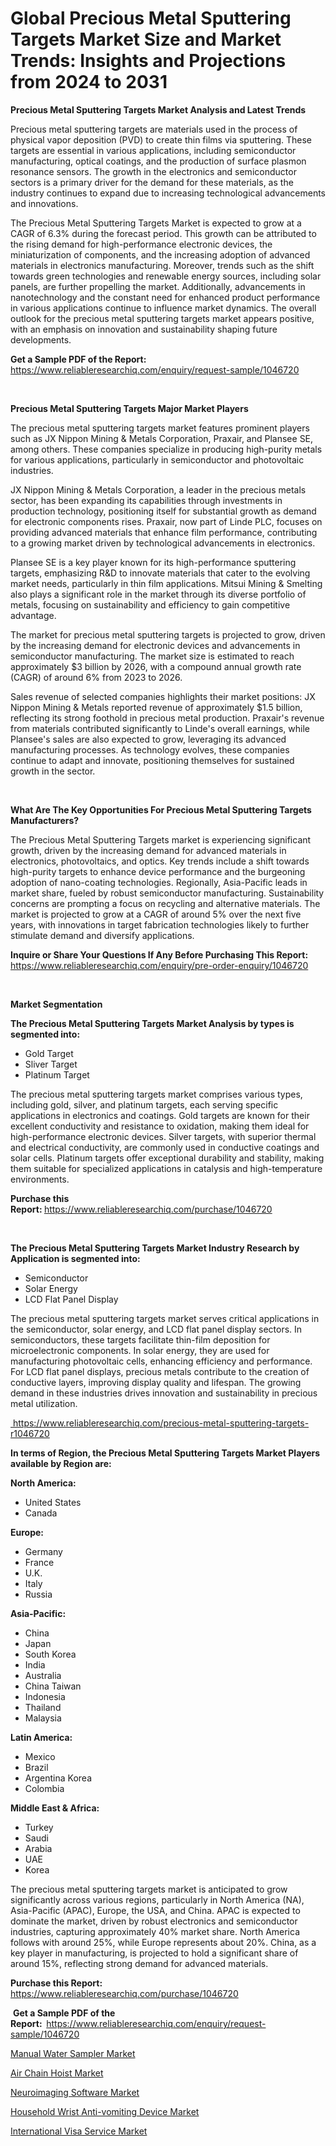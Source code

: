 <p><h1>Global Precious Metal Sputtering Targets Market Size and Market Trends: Insights and Projections from 2024 to 2031</h1></p><p><strong>Precious Metal Sputtering Targets Market Analysis and Latest Trends</strong></p>
<p><p>Precious metal sputtering targets are materials used in the process of physical vapor deposition (PVD) to create thin films via sputtering. These targets are essential in various applications, including semiconductor manufacturing, optical coatings, and the production of surface plasmon resonance sensors. The growth in the electronics and semiconductor sectors is a primary driver for the demand for these materials, as the industry continues to expand due to increasing technological advancements and innovations.</p><p>The Precious Metal Sputtering Targets Market is expected to grow at a CAGR of 6.3% during the forecast period. This growth can be attributed to the rising demand for high-performance electronic devices, the miniaturization of components, and the increasing adoption of advanced materials in electronics manufacturing. Moreover, trends such as the shift towards green technologies and renewable energy sources, including solar panels, are further propelling the market. Additionally, advancements in nanotechnology and the constant need for enhanced product performance in various applications continue to influence market dynamics. The overall outlook for the precious metal sputtering targets market appears positive, with an emphasis on innovation and sustainability shaping future developments.</p></p>
<p><strong>Get a Sample PDF of the Report:&nbsp;</strong> <a href="https://www.reliableresearchiq.com/enquiry/request-sample/1046720?utm_campaign=1123&utm_medium=2&utm_source=Github&utm_content=ia&utm_term=06122024&utm_id=precious-metal-sputtering-targets">https://www.reliableresearchiq.com/enquiry/request-sample/1046720</a></p>
<p>&nbsp;</p>
<p><strong>Precious Metal Sputtering Targets Major Market Players</strong></p>
<p><p>The precious metal sputtering targets market features prominent players such as JX Nippon Mining & Metals Corporation, Praxair, and Plansee SE, among others. These companies specialize in producing high-purity metals for various applications, particularly in semiconductor and photovoltaic industries. </p><p>JX Nippon Mining & Metals Corporation, a leader in the precious metals sector, has been expanding its capabilities through investments in production technology, positioning itself for substantial growth as demand for electronic components rises. Praxair, now part of Linde PLC, focuses on providing advanced materials that enhance film performance, contributing to a growing market driven by technological advancements in electronics.</p><p>Plansee SE is a key player known for its high-performance sputtering targets, emphasizing R&D to innovate materials that cater to the evolving market needs, particularly in thin film applications. Mitsui Mining & Smelting also plays a significant role in the market through its diverse portfolio of metals, focusing on sustainability and efficiency to gain competitive advantage.</p><p>The market for precious metal sputtering targets is projected to grow, driven by the increasing demand for electronic devices and advancements in semiconductor manufacturing. The market size is estimated to reach approximately $3 billion by 2026, with a compound annual growth rate (CAGR) of around 6% from 2023 to 2026.</p><p>Sales revenue of selected companies highlights their market positions: JX Nippon Mining & Metals reported revenue of approximately $1.5 billion, reflecting its strong foothold in precious metal production. Praxair's revenue from materials contributed significantly to Linde's overall earnings, while Plansee's sales are also expected to grow, leveraging its advanced manufacturing processes. As technology evolves, these companies continue to adapt and innovate, positioning themselves for sustained growth in the sector.</p></p>
<p>&nbsp;</p>
<p><strong>What Are The Key Opportunities For Precious Metal Sputtering Targets Manufacturers?</strong></p>
<p><p>The Precious Metal Sputtering Targets market is experiencing significant growth, driven by the increasing demand for advanced materials in electronics, photovoltaics, and optics. Key trends include a shift towards high-purity targets to enhance device performance and the burgeoning adoption of nano-coating technologies. Regionally, Asia-Pacific leads in market share, fueled by robust semiconductor manufacturing. Sustainability concerns are prompting a focus on recycling and alternative materials. The market is projected to grow at a CAGR of around 5% over the next five years, with innovations in target fabrication technologies likely to further stimulate demand and diversify applications.</p></p>
<p><strong>Inquire or Share Your Questions If Any Before Purchasing This Report:</strong> <a href="https://www.reliableresearchiq.com/enquiry/pre-order-enquiry/1046720?utm_campaign=1123&utm_medium=2&utm_source=Github&utm_content=ia&utm_term=06122024&utm_id=precious-metal-sputtering-targets">https://www.reliableresearchiq.com/enquiry/pre-order-enquiry/1046720</a></p>
<p>&nbsp;</p>
<p><strong>Market Segmentation</strong></p>
<p><strong>The Precious Metal Sputtering Targets Market Analysis by types is segmented into:</strong></p>
<p><ul><li>Gold Target</li><li>Sliver Target</li><li>Platinum Target</li></ul></p>
<p><p>The precious metal sputtering targets market comprises various types, including gold, silver, and platinum targets, each serving specific applications in electronics and coatings. Gold targets are known for their excellent conductivity and resistance to oxidation, making them ideal for high-performance electronic devices. Silver targets, with superior thermal and electrical conductivity, are commonly used in conductive coatings and solar cells. Platinum targets offer exceptional durability and stability, making them suitable for specialized applications in catalysis and high-temperature environments.</p></p>
<p><strong>Purchase this Report:&nbsp;</strong><a href="https://www.reliableresearchiq.com/purchase/1046720?utm_campaign=1123&utm_medium=2&utm_source=Github&utm_content=ia&utm_term=06122024&utm_id=precious-metal-sputtering-targets">https://www.reliableresearchiq.com/purchase/1046720</a></p>
<p>&nbsp;</p>
<p><strong>The Precious Metal Sputtering Targets Market Industry Research by Application is segmented into:</strong></p>
<p><ul><li>Semiconductor</li><li>Solar Energy</li><li>LCD Flat Panel Display</li></ul></p>
<p><p>The precious metal sputtering targets market serves critical applications in the semiconductor, solar energy, and LCD flat panel display sectors. In semiconductors, these targets facilitate thin-film deposition for microelectronic components. In solar energy, they are used for manufacturing photovoltaic cells, enhancing efficiency and performance. For LCD flat panel displays, precious metals contribute to the creation of conductive layers, improving display quality and lifespan. The growing demand in these industries drives innovation and sustainability in precious metal utilization.</p></p>
<p><a href="https://www.reliableresearchiq.com/precious-metal-sputtering-targets-r1046720?utm_campaign=1123&utm_medium=2&utm_source=Github&utm_content=ia&utm_term=06122024&utm_id=precious-metal-sputtering-targets">&nbsp;https://www.reliableresearchiq.com/precious-metal-sputtering-targets-r1046720</a></p>
<p><strong>In terms of Region, the Precious Metal Sputtering Targets Market Players available by Region are:</strong></p>
<p>
    <p> <strong> North America: </strong>
        <ul>
            <li>United States</li>
            <li>Canada</li>
        </ul>
        </p> 
    <p> <strong> Europe: </strong>
        <ul>
            <li>Germany</li>
            <li>France</li>
            <li>U.K.</li>
            <li>Italy</li>
            <li>Russia</li>
        </ul>
        </p> 
    <p> <strong> Asia-Pacific: </strong>
        <ul>
            <li>China</li>
            <li>Japan</li>
            <li>South Korea</li>
            <li>India</li>
            <li>Australia</li>
            <li>China Taiwan</li>
            <li>Indonesia</li>
            <li>Thailand</li>
            <li>Malaysia</li>
        </ul>
        </p> 
    <p> <strong> Latin America: </strong>
        <ul>
            <li>Mexico</li>
            <li>Brazil</li>
            <li>Argentina Korea</li>
            <li>Colombia</li>
        </ul>
        </p> 
    <p> <strong> Middle East & Africa: </strong>
        <ul>
            <li>Turkey</li>
            <li>Saudi</li>
            <li>Arabia</li>
            <li>UAE</li>
            <li>Korea</li>
        </ul>
    </p>
    </p>
<p><p>The precious metal sputtering targets market is anticipated to grow significantly across various regions, particularly in North America (NA), Asia-Pacific (APAC), Europe, the USA, and China. APAC is expected to dominate the market, driven by robust electronics and semiconductor industries, capturing approximately 40% market share. North America follows with around 25%, while Europe represents about 20%. China, as a key player in manufacturing, is projected to hold a significant share of around 15%, reflecting strong demand for advanced materials.</p></p>
<p><strong>Purchase this Report: </strong><a href="https://www.reliableresearchiq.com/purchase/1046720?utm_campaign=1123&utm_medium=2&utm_source=Github&utm_content=ia&utm_term=06122024&utm_id=precious-metal-sputtering-targets">https://www.reliableresearchiq.com/purchase/1046720</a></p>
<p>&nbsp;<strong>Get a Sample PDF of the Report:&nbsp;&nbsp;</strong><a href="https://www.reliableresearchiq.com/enquiry/request-sample/1046720?utm_campaign=1123&utm_medium=2&utm_source=Github&utm_content=ia&utm_term=06122024&utm_id=precious-metal-sputtering-targets">https://www.reliableresearchiq.com/enquiry/request-sample/1046720</a></p>
<p><strong></strong></p>
<p><p><a href="https://issuu.com/reportprime-2/docs/manual-water-sampler-market-size-2030.pptx?utm_campaign=1123&utm_medium=2&utm_source=Github&utm_content=ia&utm_term=06122024&utm_id=precious-metal-sputtering-targets">Manual Water Sampler Market</a></p><p><a href="https://github.com/dierdrecrichton210/Market-Research-Report-List-1/blob/main/air-chain-hoist-market.md?utm_campaign=1123&utm_medium=2&utm_source=Github&utm_content=ia&utm_term=06122024&utm_id=precious-metal-sputtering-targets">Air Chain Hoist Market</a></p><p><a href="https://www.linkedin.com/pulse/detailed-examination-neuroimaging-software-market-size-share-gpgof?utm_campaign=1123&utm_medium=2&utm_source=Github&utm_content=ia&utm_term=06122024&utm_id=precious-metal-sputtering-targets">Neuroimaging Software Market</a></p><p><a href="https://issuu.com/reportprime-2/docs/household-wrist-anti-vomiting-device-market-size-2?utm_campaign=1123&utm_medium=2&utm_source=Github&utm_content=ia&utm_term=06122024&utm_id=precious-metal-sputtering-targets">Household Wrist Anti-vomiting Device Market</a></p><p><a href="https://www.linkedin.com/pulse/international-visa-service-market-outlook-forecast-from-2024-dbcwf?utm_campaign=1123&utm_medium=2&utm_source=Github&utm_content=ia&utm_term=06122024&utm_id=precious-metal-sputtering-targets">International Visa Service Market</a></p></p>